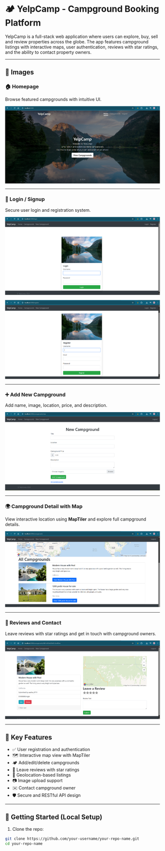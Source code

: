 # 🏕️ YelpCamp - Campground Booking Platform

YelpCamp is a full-stack web application where users can explore, buy, sell and review properties across the globe. The app features campground listings with interactive maps, user authentication, reviews with star ratings, and the ability to contact property owners.

---

## 📸 Images

### 🏠 Homepage  
Browse featured campgrounds with intuitive UI.

![Homepage](images/Screenshot%202025-06-30%20021649.png)

---

### 🔐 Login / Signup  
Secure user login and registration system.

![Login Page](images/Screenshot%202025-06-30%20021804.png)

![Signup](images/Screenshot%202025-06-30%20021814.png)

---

### ➕ Add New Campground  
Add name, image, location, price, and description.

![Add Campground](images/Screenshot%202025-06-30%20021632.png)

---

### 🌍 Campground Detail with Map  
View interactive location using **MapTiler** and explore full campground details.

![Campground Detail](images/Screenshot%202025-06-30%20021706.png)

---

### 🌟 Reviews and Contact  
Leave reviews with star ratings and get in touch with campground owners.

![Reviews](images/Screenshot%202025-06-30%20021738.png)

---


## 🌟 Key Features

- ✅ User registration and authentication
- 🗺️ Interactive map view with MapTiler
- 🏕️ Add/edit/delete campgrounds
- 💬 Leave reviews with star ratings
- 📍 Geolocation-based listings
- 📷 Image upload support
- ✉️ Contact campground owner
- 🛡️ Secure and RESTful API design

---

## 🚀 Getting Started (Local Setup)

1. Clone the repo:
```bash
git clone https://github.com/your-username/your-repo-name.git
cd your-repo-name
